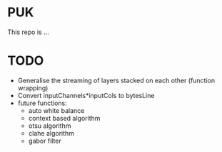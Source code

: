 # PUK

This repo is ...

# TODO

- Generalise the streaming of layers stacked on each other (function wrapping)
- Convert inputChannels*inputCols to bytesLine
- future functions: 
    - auto white balance
    - context based algorithm
    - otsu algorithm
    - clahe algorithm
    - gabor filter